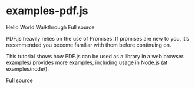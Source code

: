 # examples-pdf.js
Hello World Walkthrough
Full source

PDF.js heavily relies on the use of Promises. If promises are new to you, it’s recommended you become familiar with them before continuing on.

This tutorial shows how PDF.js can be used as a library in a web browser. examples/ provides more examples, including usage in Node.js (at examples/node/).
<p><a href="https://github.com/mozilla/pdf.js/blob/master/examples/learning/helloworld.html">Full source</a></p>
